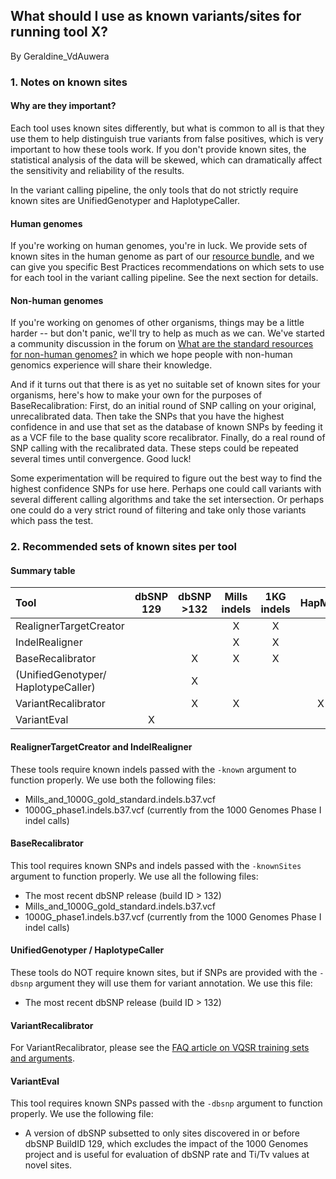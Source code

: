 ## What should I use as known variants/sites for running tool X?

By Geraldine_VdAuwera

<h3>1. Notes on known sites</h3>

<h4>Why are they important?</h4>

<p>Each tool uses known sites differently, but what is common to all is that they use them to help distinguish true variants from false positives, which is very important to how these tools work. If you don't provide known sites, the statistical analysis of the data will be skewed, which can dramatically affect the sensitivity and reliability of the results.</p>

<p>In the variant calling pipeline, the only tools that do not strictly require known sites are UnifiedGenotyper and HaplotypeCaller.</p>

<h4>Human genomes</h4>

<p>If you're working on human genomes, you're in luck. We provide sets of known sites in the human genome as part of our <a rel="nofollow" href="http://www.broadinstitute.org/gatk/guide/article?id=1213">resource bundle</a>, and we can give you specific Best Practices recommendations on which sets to use for each tool in the variant calling pipeline. See the next section for details.</p>

<h4>Non-human genomes</h4>

<p>If you're working on genomes of other organisms, things may be a little harder -- but don't panic, we'll try to help as much as we can. We've started a community discussion in the forum on <a rel="nofollow" href="http://gatkforums.broadinstitute.org/discussion/1243">What are the standard resources for non-human genomes?</a> in which we hope people with non-human genomics experience will share their knowledge.</p>

<p>And if it turns out that there is as yet no suitable set of known sites for your organisms, here's how to make your own for the purposes of BaseRecalibration: First, do an initial round of SNP calling on your original, unrecalibrated data. Then take the SNPs that you have the highest confidence in and use that set as the database of known SNPs by feeding it as a VCF file to the base quality score recalibrator. Finally, do a real round of SNP calling with the recalibrated data. These steps could be repeated several times until convergence. Good luck!</p>

<p>Some experimentation will be required to figure out the best way to find the highest confidence SNPs for use here. Perhaps one could call variants with several different calling algorithms and take the set intersection. Or perhaps one could do a very strict round of filtering and take only those variants which pass the test.</p>

<h3>2. Recommended sets of known sites per tool</h3>

<h4>Summary table</h4>

<table><thead><tr><th align="left"><strong>Tool</strong></th>
  <th align="center"><strong>dbSNP 129</strong></th>
  <th align="center"><strong>dbSNP &gt;132</strong></th>
  <th align="center"><strong>Mills indels</strong></th>
  <th align="center"><strong>1KG indels</strong></th>
  <th align="center"><strong>HapMap</strong></th>
  <th align="center"><strong>Omni</strong></th>
</tr></thead><tbody><tr><td align="left">RealignerTargetCreator</td>
  <td align="center"></td>
  <td align="center"></td>
  <td align="center">X</td>
  <td align="center">X</td>
  <td align="center"></td>
  <td align="center"></td>
</tr><tr><td align="left">IndelRealigner</td>
  <td align="center"></td>
  <td align="center"></td>
  <td align="center">X</td>
  <td align="center">X</td>
  <td align="center"></td>
  <td align="center"></td>
</tr><tr><td align="left">BaseRecalibrator</td>
  <td align="center"></td>
  <td align="center">X</td>
  <td align="center">X</td>
  <td align="center">X</td>
  <td align="center"></td>
  <td align="center"></td>
</tr><tr><td align="left">(UnifiedGenotyper/ HaplotypeCaller)</td>
  <td align="center"></td>
  <td align="center">X</td>
  <td align="center"></td>
  <td align="center"></td>
  <td align="center"></td>
  <td align="center"></td>
</tr><tr><td align="left">VariantRecalibrator</td>
  <td align="center"></td>
  <td align="center">X</td>
  <td align="center">X</td>
  <td align="center"></td>
  <td align="center">X</td>
  <td align="center">X</td>
</tr><tr><td align="left">VariantEval</td>
  <td align="center">X</td>
  <td align="center"></td>
  <td align="center"></td>
  <td align="center"></td>
  <td align="center"></td>
  <td align="center"></td>
</tr></tbody></table><h4>RealignerTargetCreator and IndelRealigner</h4>

<p>These tools require known indels passed with the <code class="code codeInline" spellcheck="false">-known</code> argument to function properly. We use both the following files:</p>

<ul><li>Mills_and_1000G_gold_standard.indels.b37.vcf</li>
<li>1000G_phase1.indels.b37.vcf (currently from the 1000 Genomes Phase I indel calls)</li>
</ul><h4>BaseRecalibrator</h4>

<p>This tool requires known SNPs and indels passed with the <code class="code codeInline" spellcheck="false">-knownSites</code> argument to function properly. We use all the following files:</p>

<ul><li>The most recent dbSNP release (build ID &gt; 132)</li>
<li>Mills_and_1000G_gold_standard.indels.b37.vcf</li>
<li>1000G_phase1.indels.b37.vcf (currently from the 1000 Genomes Phase I indel calls)</li>
</ul><h4>UnifiedGenotyper / HaplotypeCaller</h4>

<p>These tools do NOT require known sites, but if SNPs are provided with the <code class="code codeInline" spellcheck="false">-dbsnp</code> argument they will use them for variant annotation. We use this file:</p>

<ul><li>The most recent dbSNP release (build ID &gt; 132)</li>
</ul><h4>VariantRecalibrator</h4>

<p>For VariantRecalibrator, please see the <a rel="nofollow" href="http://www.broadinstitute.org/gatk/guide/article?id=1259">FAQ article on VQSR training sets and arguments</a>.</p>

<h4>VariantEval</h4>

<p>This tool requires known SNPs passed with the <code class="code codeInline" spellcheck="false">-dbsnp</code> argument to function properly. We use the following file:</p>

<ul><li>A version of dbSNP subsetted to only sites discovered in or before dbSNP BuildID 129, which excludes the impact of the 1000 Genomes project and is useful for evaluation of dbSNP rate and Ti/Tv values at novel sites.</li>
</ul>